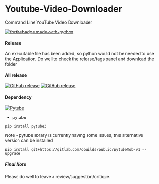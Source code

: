 # Youtube-Video-Downloader
Command Line YouTube Video Downloader

[![forthebadge made-with-python](http://ForTheBadge.com/images/badges/made-with-python.svg)](https://www.python.org/)

#### Release
An executable file has been added, so python would not be needed to use the Application. Do well to check the release/tags panel and download the folder

#### All release
[![GitHub release](https://img.shields.io/badge/release-v1.0-green)](https://github.com/AinaEmmanuel/Youtube-Video-Downloader/releases/tag/v1.0)
[![GitHub release](https://img.shields.io/badge/release-v1.1-red)](https://github.com/AinaEmmanuel/Youtube-Video-Downloader/releases/tag/v1.1)

#### Dependency
[![Pytube](https://img.shields.io/pypi/v/pytube?style=plastic)](https://pypi.org/project/pytube3/)
* pytube
```
pip install pytube3
```
Note - pytube library is currently having some issues, this alternative version can be installed
```
pip install git+https://gitlab.com/obuilds/public/pytube@ob-v1 --upgrade
```

##### Final Note
Please do well to leave a review/suggestion/critique.
